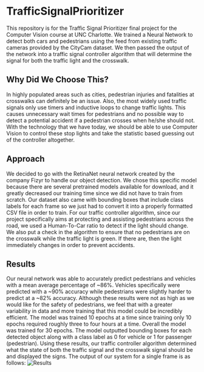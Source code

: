 # TrafficSignalPrioritizer
  This repository is for the Traffic Signal Prioritizer final project for the Computer Vision course at UNC Charlotte. We trained a Neural Network to detect both cars and pedestrians using the feed from existing traffic cameras provided by the CityCam dataset. We then passed the output of the network into a traffic signal controller algorithm that will determine the signal for both the traffic light and the crosswalk.

## Why Did We Choose This?
  In highly populated areas such as cities, pedestrian injuries and fatalities at crosswalks can definitely be an issue. Also, 
the most widely used traffic signals only use timers and inductive loops to change traffic lights. This causes unnecessary wait times for pedestrians and no possible way to detect a potential accident if a pedestrian crosses when he/she should not. With the technology that we have today, we should be able to use Computer Vision to control these stop lights and take the statistic based guessing out of the controller altogether. 

## Approach
  We decided to go with the RetinaNet neural network created by the company Fizyr to handle our object detection. We chose this specific model because there are several pretrained models available for download, and it greatly decreased our training time since we did not have to train from scratch. Our dataset also came with bounding boxes that include class labels for each frame so we just had to convert it into a properly formatted CSV file in order to train. For our traffic controller algorithm, since our project specifically aims at protecting and assisting pedestrians across the road, we used a Human-To-Car ratio to detect if the light should change. We also put a check in the algorithm to ensure that no pedestrians are on the crosswalk while the traffic light is green. If there are, then the light immediately changes in order to prevent accidents. 

## Results
  Our neural network was able to accurately predict pedestrians and vehicles with a mean average percentage of ~86%. Vehicles specifically were predicted with a ~90% accuracy while pedestrians were slightly harder to predict at a ~82% accuracy. Although these results were not as high as we would like for the safety of pedestrians, we feel that with a greater variability in data and more training that this model could be incredibly efficient. The model was trained 10 epochs at a time since training only 10 epochs required roughly three to four hours at a time. Overall the model was trained for 30 epochs. 
    The model outputted bounding boxes for each detected object along with a class label as 0 for vehicle or 1 for passenger (pedestrian). Using these results, our traffic controller algorithm determined what the state of both the traffic signal and the crosswalk signal should be and displayed the signs. The output of our system for a single frame is as follows:
![Results](https://github.com/storm-king/TrafficSignalPrioritizer/blob/master/Results.png?raw=true "Results")
